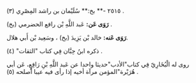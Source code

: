 ٢٥١٥ -** بخ:** سُلَيْمان بن راشد المِصْرِي (٣) .

**رَوَى عَن:** عَبد اللَّهِ بْن رافع الحضرمي (بخ) .

**رَوَى عَنه:** خالد بْن يَزِيدَ (بخ) ، وسَعِيد بْن أَبي هلال.

ذكره ابنُ حِبَّان فِي كتاب "الثقات" (٤) .

روى له الْبُخَارِيّ فِي كتاب"الأدب"حديثا واحدا عن عَبد اللَّهِ بْنِ رَافِعٍ، عَن أبي هُرَيْرة"المؤمن مرآة أخيه إذا رأى فيه عيبا أصلحه (٥) .